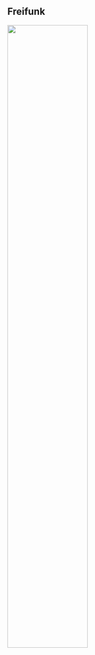 ## Freifunk

<img src="https://upload.wikimedia.org/wikipedia/commons/c/c9/Freifunk.net.svg" width="60%" style="border: none;"/>
